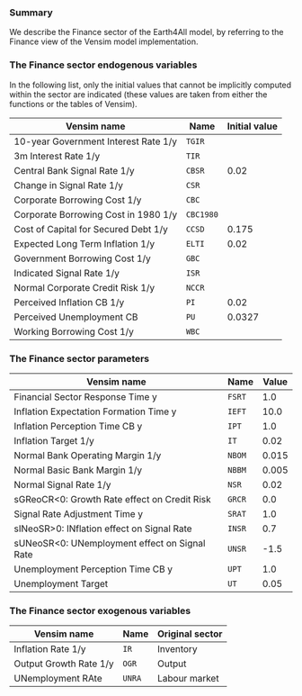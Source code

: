 
### Summary
We describe the Finance sector of the Earth4All model, by referring to the Finance view of the Vensim model implementation.

### The Finance sector endogenous variables

In the following list, only the initial values that cannot be implicitly computed within the sector are indicated (these values are taken from either the functions or the tables of Vensim).

| Vensim name | Name | Initial value |
| --- | --- | --- |
| 10-year Government Interest Rate 1/y | `TGIR` |  |
| 3m Interest Rate 1/y | `TIR` |  |
| Central Bank Signal Rate 1/y | `CBSR` | 0.02 |
| Change in Signal Rate 1/y | `CSR` |  |
| Corporate Borrowing Cost 1/y | `CBC` |  |
| Corporate Borrowing Cost in 1980 1/y | `CBC1980` |  |
| Cost of Capital for Secured Debt 1/y | `CCSD` | 0.175 |
| Expected Long Term Inflation 1/y | `ELTI` | 0.02 |
| Government Borrowing Cost 1/y | `GBC` |  |
| Indicated Signal Rate 1/y | `ISR` |  |
| Normal Corporate Credit Risk 1/y | `NCCR` |  |
| Perceived Inflation CB 1/y | `PI` | 0.02 |
| Perceived Unemployment CB | `PU` | 0.0327 |
| Working Borrowing Cost 1/y | `WBC` |  |

### The Finance sector parameters

| Vensim name | Name | Value |
| --- | --- | --- |
| Financial Sector Response Time y | `FSRT` | 1.0 |
| Inflation Expectation Formation Time y | `IEFT` | 10.0 |
| Inflation Perception Time CB y | `IPT` | 1.0 |
| Inflation Target 1/y | `IT` | 0.02 |
| Normal Bank Operating Margin 1/y | `NBOM` | 0.015 |
| Normal Basic Bank Margin 1/y | `NBBM` | 0.005 |
| Normal Signal Rate 1/y | `NSR` | 0.02 |
| sGReoCR<0: Growth Rate effect on Credit Risk | `GRCR` | 0.0 |
| Signal Rate Adjustment Time y | `SRAT` | 1.0 |
| sINeoSR>0: INflation effect on Signal Rate | `INSR` | 0.7 |
| sUNeoSR<0: UNemployment effect on Signal Rate | `UNSR` | -1.5 |
| Unemployment Perception Time CB y | `UPT` | 1.0 |
| Unemployment Target | `UT` | 0.05 |

### The Finance sector exogenous variables

| Vensim name | Name | Original sector |
| --- | --- | --- |
| Inflation Rate 1/y | `IR` | Inventory |
| Output Growth Rate 1/y | `OGR` | Output |
| UNemployment RAte | `UNRA` | Labour market |
